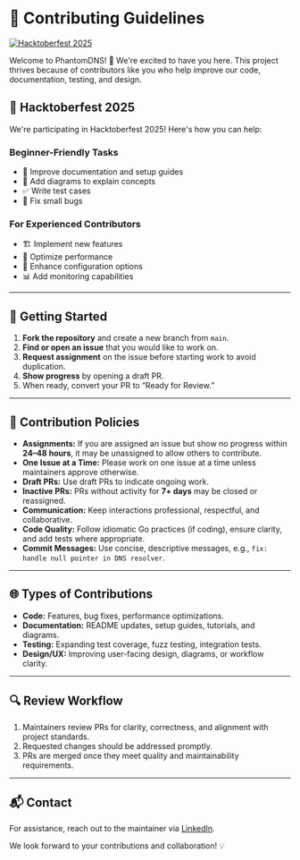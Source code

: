 # 🤝 Contributing Guidelines

[![Hacktoberfest 2025](https://img.shields.io/badge/Hacktoberfest-2025-orange.svg)](https://hacktoberfest.com)

Welcome to PhantomDNS! 🚀 We're excited to have you here. This project thrives because of contributors like you who help improve our code, documentation, testing, and design.

## 🎃 Hacktoberfest 2025

We're participating in Hacktoberfest 2025! Here's how you can help:

### Beginner-Friendly Tasks
- 📖 Improve documentation and setup guides
- 🎨 Add diagrams to explain concepts
- ✅ Write test cases
- 🐛 Fix small bugs

### For Experienced Contributors
- 🏗️ Implement new features
- 🚀 Optimize performance
- 🔧 Enhance configuration options
- 📊 Add monitoring capabilities

---

## 🚀 Getting Started

1. **Fork the repository** and create a new branch from `main`.
2. **Find or open an issue** that you would like to work on.
3. **Request assignment** on the issue before starting work to avoid duplication.
4. **Show progress** by opening a draft PR.
5. When ready, convert your PR to “Ready for Review.”

---

## 📜 Contribution Policies

* **Assignments:** If you are assigned an issue but show no progress within **24–48 hours**, it may be unassigned to allow others to contribute.
* **One Issue at a Time:** Please work on one issue at a time unless maintainers approve otherwise.
* **Draft PRs:** Use draft PRs to indicate ongoing work.
* **Inactive PRs:** PRs without activity for **7+ days** may be closed or reassigned.
* **Communication:** Keep interactions professional, respectful, and collaborative.
* **Code Quality:** Follow idiomatic Go practices (if coding), ensure clarity, and add tests where appropriate.
* **Commit Messages:** Use concise, descriptive messages, e.g., `fix: handle null pointer in DNS resolver`.

---

## 🌐 Types of Contributions

* **Code:** Features, bug fixes, performance optimizations.
* **Documentation:** README updates, setup guides, tutorials, and diagrams.
* **Testing:** Expanding test coverage, fuzz testing, integration tests.
* **Design/UX:** Improving user-facing design, diagrams, or workflow clarity.

---

## 🔍 Review Workflow

1. Maintainers review PRs for clarity, correctness, and alignment with project standards.
2. Requested changes should be addressed promptly.
3. PRs are merged once they meet quality and maintainability requirements.

---

## 📬 Contact

For assistance, reach out to the maintainer via [LinkedIn](https://www.linkedin.com/in/roshan-singh568/).

We look forward to your contributions and collaboration! 💡
